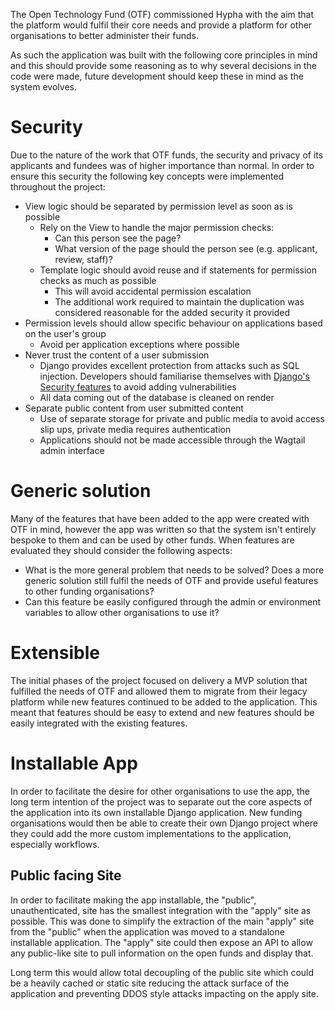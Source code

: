 The Open Technology Fund (OTF) commissioned Hypha with the aim that the platform would fulfil their core needs and provide a platform for other organisations to better administer their funds.

As such the application was built with the following core principles in mind and this should provide some reasoning as to why several decisions in the code were made, future development should keep these in mind as the system evolves.

# Security
Due to the nature of the work that OTF funds, the security and privacy of its applicants and fundees was of higher importance than normal. In order to ensure this security the following key concepts were implemented throughout the project:
* View logic should be separated by permission level as soon as is possible
  * Rely on the View to handle the major permission checks:
    * Can this person see the page?
    * What version of the page should the person see (e.g. applicant, review, staff)?
  * Template logic should avoid reuse and if statements for permission checks as much as possible
    * This will avoid accidental permission escalation
    * The additional work required to maintain the duplication was considered reasonable for the added security it provided
* Permission levels should allow specific behaviour on applications based on the user's group 
  * Avoid per application exceptions where possible
* Never trust the content of a user submission
  * Django provides excellent protection from attacks such as SQL injection. Developers should familiarise themselves with [Django's Security features](https://docs.djangoproject.com/en/3.0/topics/security/) to avoid adding vulnerabilities 
  * All data coming out of the database is cleaned on render
* Separate public content from user submitted content
  * Use of separate storage for private and public media to avoid access slip ups, private media requires authentication
  * Applications should not be made accessible through the Wagtail admin interface

# Generic solution
Many of the features that have been added to the app were created with OTF in mind, however the app was written so that the system isn't entirely bespoke to them and can be used by other funds. When features are evaluated they should consider the following aspects:
* What is the more general problem that needs to be solved? Does a more generic solution still fulfil the needs of OTF and provide useful features to other funding organisations?
* Can this feature be easily configured through the admin or environment variables to allow other organisations to use it?

# Extensible
The initial phases of the project focused on delivery a MVP solution that fulfilled the needs of OTF and allowed them to migrate from their legacy platform while new features continued to be added to the application. This meant that features should be easy to extend and new features should be easily integrated with the existing features. 

# Installable App
In order to facilitate the desire for other organisations to use the app, the long term intention of the project was to separate out the core aspects of the application into its own installable Django application. New funding organisations would then be able to create their own Django project where they could add the more custom implementations to the application, especially workflows.

## Public facing Site
In order to facilitate making the app installable, the "public", unauthenticated, site has the smallest integration with the "apply" site as possible. This was done to simplify the extraction of the main "apply" site from the "public" when the application was moved to a standalone installable application. The "apply" site could then expose an API to allow any public-like site to pull information on the open funds and display that.

Long term this would allow total decoupling of the public site which could be a heavily cached or static site reducing the attack surface of the application and preventing DDOS style attacks impacting on the apply site.
